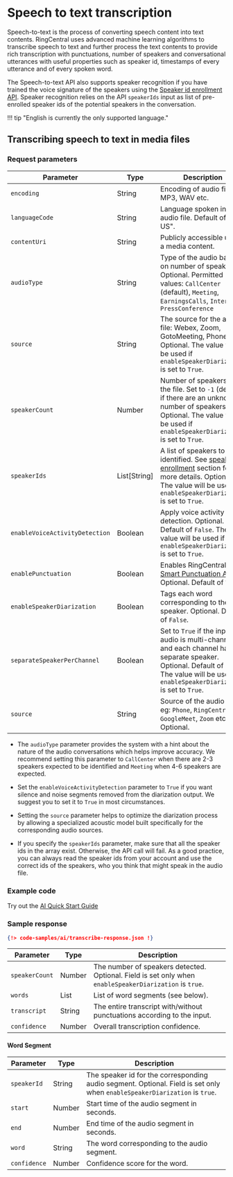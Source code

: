 # Speech to text transcription

Speech-to-text is the process of converting speech content into text contents. RingCentral uses advanced machine learning algorithms to transcribe speech to text and further process the text contents to provide rich transcription with punctuations, number of speakers and conversational utterances with useful properties such as speaker id, timestamps of every utterance and of every spoken word.

The Speech-to-text API also supports speaker recognition if you have trained the voice signature of the speakers using the [Speaker id enrollment API](../speaker-enrollment/). Speaker recognition relies on the API `speakerIds` input as list of pre-enrolled speaker ids of the potential speakers in the conversation.

!!! tip "English is currently the only supported language."

## Transcribing speech to text in media files

### Request parameters

| Parameter      | Type   | Description                                                     |
| -------------- | ------ | --------------------------------------------------------------- |
| `encoding`     | String | Encoding of audio file like MP3, WAV etc.                       |
| `languageCode` | String | Language spoken in the audio file. Default of "en-US".          |
| `contentUri`   | String | Publicly accessible url of a media content.                                            |
| `audioType`    | String | Type of the audio based on number of speakers. Optional. Permitted values: `CallCenter` (default), `Meeting`, `EarningsCalls`, `Interview`, `PressConference` |
| `source`       | String | The source for the audio file: Webex, Zoom, GotoMeeting, Phone. Optional. The value will be used if `enableSpeakerDiarization` is set to `True`. |
| `speakerCount` | Number | Number of speakers in the file. Set to `-1` (default) if there are an unknown number of speakers. Optional. The value will be used if `enableSpeakerDiarization` is set to `True`.      |
| `speakerIds`   | List[String] | A list of speakers to be identified. See [speaker enrollment](../speaker-enrollment/) section for more details. Optional. The value will be used if `enableSpeakerDiarization` is set to `True`. |
| `enableVoiceActivityDetection` | Boolean | Apply voice activity detection. Optional. Default of `False`. The value will be used if `enableSpeakerDiarization` is set to `True`. |
| `enablePunctuation`         | Boolean | Enables RingCentral's [Smart Punctuation API](../text-punctuation/). Optional. Default of `True`. |
| `enableSpeakerDiarization`  | Boolean | Tags each word corresponding to the speaker. Optional. Default of `False`. |
| `separateSpeakerPerChannel` | Boolean | Set to `True` if the input audio is multi-channel and each channel has a separate speaker. Optional. Default of `False`. The value will be used if `enableSpeakerDiarization` is set to `True`. |
| `source`       | String | Source of the audio file eg: `Phone`, `RingCentral`, `GoogleMeet`, `Zoom` etc. Optional. |

* The `audioType` parameter provides the system with a hint about the nature of the audio conversations which helps improve accuracy. We recommend setting this parameter to `CallCenter` when there are 2-3 speakers expected to be identified and `Meeting` when 4-6 speakers are expected.

* Set the `enableVoiceActivityDetection` parameter to `True` if you want silence and noise segments removed from the diarization output. We suggest you to set it to `True` in most circumstances.

* Setting the `source` parameter helps to optimize the diarization process by allowing a specialized acoustic model built specifically for the corresponding audio sources.

* If you specify the `speakerIds` parameter, make sure that all the speaker ids in the array exist. Otherwise, the API call will fail. As a good practice, you can always read the speaker ids from your account and use the correct ids of the speakers, who you think that might speak in the audio file.

### Example code

Try out the [AI Quick Start Guide](../quick-start/)

### Sample response

```json
{!> code-samples/ai/transcribe-response.json !}
```

| Parameter      | Type   | Description                                                                                             |
| -------------- | ------ | ---------------------------------                                                                       |
| `speakerCount` | Number | The number of speakers detected. Optional. Field is set only when `enableSpeakerDiarization` is `true`. |
| `words`        | List   | List of word segments (see below).                                                                      |
| `transcript`   | String | The entire transcript with/without punctuations according to the input.                                 |
| `confidence`   | Number | Overall transcription confidence.                                                                       |


#### Word Segment

| Parameter    | Type   | Description                                                                                                                |
| ----------   | ------ | ---------------------------------------------------                                                                        |
| `speakerId`  | String | The speaker id for the corresponding audio segment. Optional. Field is set only when `enableSpeakerDiarization` is `true`. |
| `start`      | Number | Start time of the audio segment in seconds.                                                                                |
| `end`        | Number | End time of the audio segment in seconds.                                                                                  |
| `word`       | String | The word corresponding to the audio segment.                                                                               |
| `confidence` | Number | Confidence score for the word.                                                                                             |
